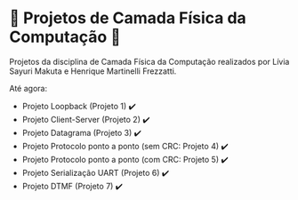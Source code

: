 # :white_square_button: Projetos de Camada Física da Computação :white_square_button:

Projetos da disciplina de Camada Física da Computação realizados por Lívia Sayuri Makuta e Henrique Martinelli Frezzatti.

Até agora:
* Projeto Loopback (Projeto 1) :heavy_check_mark:
* Projeto Client-Server (Projeto 2) :heavy_check_mark:
* Projeto Datagrama (Projeto 3) :heavy_check_mark:
* Projeto Protocolo ponto a ponto (sem CRC: Projeto 4) :heavy_check_mark:
* Projeto Protocolo ponto a ponto (com CRC: Projeto 5) :heavy_check_mark:
* Projeto Serialização UART (Projeto 6) :heavy_check_mark:
* Projeto DTMF (Projeto 7) :heavy_check_mark:
